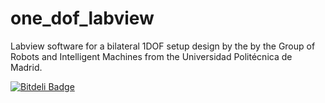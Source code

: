 one_dof_labview
===============

Labview software for a bilateral 1DOF setup design by the by the Group of Robots and Intelligent Machines from the Universidad Politécnica de Madrid.

[![Bitdeli Badge](https://d2weczhvl823v0.cloudfront.net/fsuarez6/one_dof_labview/trend.png)](https://bitdeli.com/free "Bitdeli Badge")